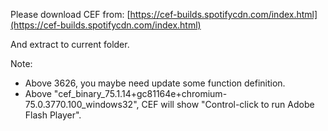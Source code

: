 Please download CEF from:
[https://cef-builds.spotifycdn.com/index.html](https://cef-builds.spotifycdn.com/index.html)

And extract to current folder.


Note:
- Above 3626, you maybe need update some function definition. 
- Above "cef_binary_75.1.14+gc81164e+chromium-75.0.3770.100_windows32", CEF will show "Control-click to run Adobe Flash Player".